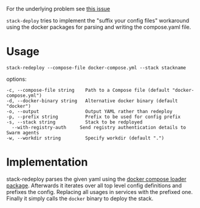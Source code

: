 For the underlying problem see [this issue](https://github.com/moby/moby/issues/35048)

`stack-deploy` tries to implement the "suffix your config files" workaround using the docker packages for parsing and writing the compose.yaml file.

# Usage

    stack-redeploy --compose-file docker-compose.yml --stack stackname

options:

    -c, --compose-file string    Path to a Compose file (default "docker-compose.yml")
    -d, --docker-binary string   Alternative docker binary (default "docker")
    -o, --output                 Output YAML rather than redeploy
    -p, --prefix string          Prefix to be used for config prefix
    -s, --stack string           Stack to be redployed
      --with-registry-auth     Send registry authentication details to Swarm agents
    -w, --workdir string         Specify workdir (default ".")

# Implementation
stack-redeploy parses the given yaml using the [docker compose loader package](https://github.com/docker/cli/tree/master/cli/compose/loader). Afterwards it iterates over all top level config definitions and prefixes the config. Replacing all usages in services with the prefixed one. Finally it simply calls the `docker` binary to deploy the stack.

